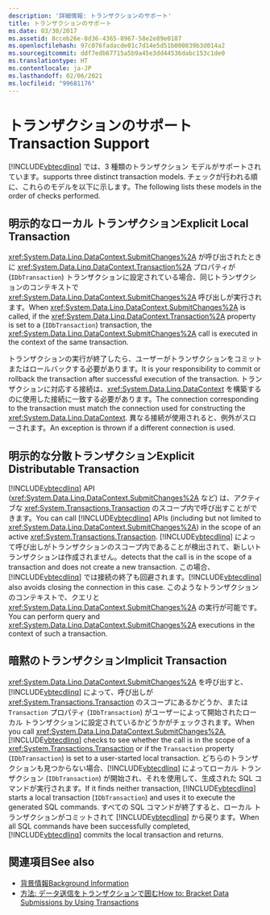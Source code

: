 ```yaml
---
description: '詳細情報: トランザクションのサポート'
title: トランザクションのサポート
ms.date: 03/30/2017
ms.assetid: 8cceb26e-8d36-4365-8967-58e2e89e0187
ms.openlocfilehash: 97c076fadacde01c7d14e5d51b000839b3d014a2
ms.sourcegitcommit: ddf7edb67715a5b9a45e3dd44536dabc153c1de0
ms.translationtype: HT
ms.contentlocale: ja-JP
ms.lasthandoff: 02/06/2021
ms.locfileid: "99681176"
---
```

# <a name="transaction-support"></a><span data-ttu-id="890ac-103">トランザクションのサポート</span><span class="sxs-lookup"><span data-stu-id="890ac-103">Transaction Support</span></span>

[!INCLUDE[vbtecdlinq](../../../../../../includes/vbtecdlinq-md.md)] <span data-ttu-id="890ac-104">では、3 種類のトランザクション モデルがサポートされています。</span><span class="sxs-lookup"><span data-stu-id="890ac-104">supports three distinct transaction models.</span></span> <span data-ttu-id="890ac-105">チェックが行われる順に、これらのモデルを以下に示します。</span><span class="sxs-lookup"><span data-stu-id="890ac-105">The following lists these models in the order of checks performed.</span></span>  
  
## <a name="explicit-local-transaction"></a><span data-ttu-id="890ac-106">明示的なローカル トランザクション</span><span class="sxs-lookup"><span data-stu-id="890ac-106">Explicit Local Transaction</span></span>  

 <span data-ttu-id="890ac-107"><xref:System.Data.Linq.DataContext.SubmitChanges%2A> が呼び出されたときに <xref:System.Data.Linq.DataContext.Transaction%2A> プロパティが (`IDbTransaction`) トランザクションに設定されている場合、同じトランザクションのコンテキストで <xref:System.Data.Linq.DataContext.SubmitChanges%2A> 呼び出しが実行されます。</span><span class="sxs-lookup"><span data-stu-id="890ac-107">When <xref:System.Data.Linq.DataContext.SubmitChanges%2A> is called, if the <xref:System.Data.Linq.DataContext.Transaction%2A> property is set to a (`IDbTransaction`) transaction, the <xref:System.Data.Linq.DataContext.SubmitChanges%2A> call is executed in the context of the same transaction.</span></span>  
  
 <span data-ttu-id="890ac-108">トランザクションの実行が終了したら、ユーザーがトランザクションをコミットまたはロールバックする必要があります。</span><span class="sxs-lookup"><span data-stu-id="890ac-108">It is your responsibility to commit or rollback the transaction after successful execution of the transaction.</span></span> <span data-ttu-id="890ac-109">トランザクションに対応する接続は、<xref:System.Data.Linq.DataContext> を構築するのに使用した接続に一致する必要があります。</span><span class="sxs-lookup"><span data-stu-id="890ac-109">The connection corresponding to the transaction must match the connection used for constructing the <xref:System.Data.Linq.DataContext>.</span></span> <span data-ttu-id="890ac-110">異なる接続が使用されると、例外がスローされます。</span><span class="sxs-lookup"><span data-stu-id="890ac-110">An exception is thrown if a different connection is used.</span></span>  
  
## <a name="explicit-distributable-transaction"></a><span data-ttu-id="890ac-111">明示的な分散トランザクション</span><span class="sxs-lookup"><span data-stu-id="890ac-111">Explicit Distributable Transaction</span></span>  

 <span data-ttu-id="890ac-112">[!INCLUDE[vbtecdlinq](../../../../../../includes/vbtecdlinq-md.md)] API (<xref:System.Data.Linq.DataContext.SubmitChanges%2A> など) は、アクティブな <xref:System.Transactions.Transaction> のスコープ内で呼び出すことができます。</span><span class="sxs-lookup"><span data-stu-id="890ac-112">You can call [!INCLUDE[vbtecdlinq](../../../../../../includes/vbtecdlinq-md.md)] APIs (including but not limited to <xref:System.Data.Linq.DataContext.SubmitChanges%2A>) in the scope of an active <xref:System.Transactions.Transaction>.</span></span> [!INCLUDE[vbtecdlinq](../../../../../../includes/vbtecdlinq-md.md)] <span data-ttu-id="890ac-113">によって呼び出しがトランザクションのスコープ内であることが検出されて、新しいトランザクションは作成されません。</span><span class="sxs-lookup"><span data-stu-id="890ac-113">detects that the call is in the scope of a transaction and does not create a new transaction.</span></span> <span data-ttu-id="890ac-114">この場合、[!INCLUDE[vbtecdlinq](../../../../../../includes/vbtecdlinq-md.md)] では接続の終了も回避されます。</span><span class="sxs-lookup"><span data-stu-id="890ac-114">[!INCLUDE[vbtecdlinq](../../../../../../includes/vbtecdlinq-md.md)] also avoids closing the connection in this case.</span></span> <span data-ttu-id="890ac-115">このようなトランザクションのコンテキストで、クエリと <xref:System.Data.Linq.DataContext.SubmitChanges%2A> の実行が可能です。</span><span class="sxs-lookup"><span data-stu-id="890ac-115">You can perform query and <xref:System.Data.Linq.DataContext.SubmitChanges%2A> executions in the context of such a transaction.</span></span>  
  
## <a name="implicit-transaction"></a><span data-ttu-id="890ac-116">暗黙のトランザクション</span><span class="sxs-lookup"><span data-stu-id="890ac-116">Implicit Transaction</span></span>  

 <span data-ttu-id="890ac-117"><xref:System.Data.Linq.DataContext.SubmitChanges%2A> を呼び出すと、[!INCLUDE[vbtecdlinq](../../../../../../includes/vbtecdlinq-md.md)] によって、呼び出しが <xref:System.Transactions.Transaction> のスコープにあるかどうか、または `Transaction` プロパティ (`IDbTransaction`) がユーザーによって開始されたローカル トランザクションに設定されているかどうかがチェックされます。</span><span class="sxs-lookup"><span data-stu-id="890ac-117">When you call <xref:System.Data.Linq.DataContext.SubmitChanges%2A>, [!INCLUDE[vbtecdlinq](../../../../../../includes/vbtecdlinq-md.md)] checks to see whether the call is in the scope of a <xref:System.Transactions.Transaction> or if the `Transaction` property (`IDbTransaction`) is set to a user-started local transaction.</span></span> <span data-ttu-id="890ac-118">どちらのトランザクションも見つからない場合、[!INCLUDE[vbtecdlinq](../../../../../../includes/vbtecdlinq-md.md)] によってローカル トランザクション (`IDbTransaction`) が開始され、それを使用して、生成された SQL コマンドが実行されます。</span><span class="sxs-lookup"><span data-stu-id="890ac-118">If it finds neither transaction, [!INCLUDE[vbtecdlinq](../../../../../../includes/vbtecdlinq-md.md)] starts a local transaction (`IDbTransaction`) and uses it to execute the generated SQL commands.</span></span> <span data-ttu-id="890ac-119">すべての SQL コマンドが終了すると、ローカル トランザクションがコミットされて [!INCLUDE[vbtecdlinq](../../../../../../includes/vbtecdlinq-md.md)] から戻ります。</span><span class="sxs-lookup"><span data-stu-id="890ac-119">When all SQL commands have been successfully completed, [!INCLUDE[vbtecdlinq](../../../../../../includes/vbtecdlinq-md.md)] commits the local transaction and returns.</span></span>  
  
## <a name="see-also"></a><span data-ttu-id="890ac-120">関連項目</span><span class="sxs-lookup"><span data-stu-id="890ac-120">See also</span></span>

- [<span data-ttu-id="890ac-121">背景情報</span><span class="sxs-lookup"><span data-stu-id="890ac-121">Background Information</span></span>](background-information.md)
- [<span data-ttu-id="890ac-122">方法: データ送信をトランザクションで囲む</span><span class="sxs-lookup"><span data-stu-id="890ac-122">How to: Bracket Data Submissions by Using Transactions</span></span>](how-to-bracket-data-submissions-by-using-transactions.md)
